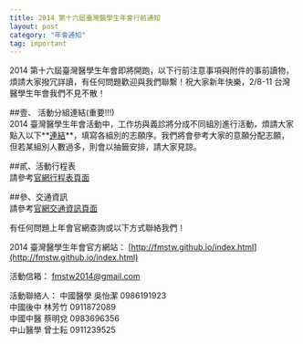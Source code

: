 ```yaml
---
title: 2014 第十六屆臺灣醫學生年會行前通知
layout: post
category: "年會通知"
tag: important
---
```


2014 第十六屆臺灣醫學生年會即將開跑，以下行前注意事項與附件的事前讀物，煩請大家撥冗詳讀，有任何問題歡迎與我們聯繫！祝大家新年快樂，2/8-11 台灣醫學生年會我們不見不散！

##壹、 活動分組連結(重要!!!)  
2014 臺灣醫學生年會活動中，工作坊與義診將分成不同組別進行活動，煩請大家點入以下**[連結](https://docs.google.com/forms/d/1Mxdzj92fnTd9_S50JUsun5fqM6gIZAD5HYFYYlVeq-8/viewform)**，填寫各組別的志願序。我們將會參考大家的意願分配志願，但若某組別人數過多，則會以抽籤安排，請大家見諒。

##貳、活動行程表  
請參考[官網行程表頁面](http://fmstw.github.io/schedule.html)

##參、交通資訊  
請參考[官網交通資訊頁面](http://fmstw.github.io/cmu.html)

有任何問題上年會官網查詢或以下方式聯絡我們！

2014 臺灣醫學生年會官方網站：
[http://fmstw.github.io/index.html](http://fmstw.github.io/index.html)

活動信箱：
fmstw2014@gmail.com

活動聯絡人：
中國醫學 吳怡潔 0986191923  
中國後中 林芳竹 0911872089  
中國中醫 蔡明兌 0983696356  
中山醫學 曾士耘 0911239525  
